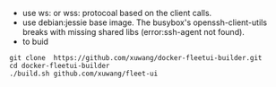 * use ws: or wss: protocoal based on the client calls. 
* use debian:jessie base image. The busybox's openssh-client-utils breaks with missing shared libs (error:ssh-agent not found).
* to buid
```
git clone  https://github.com/xuwang/docker-fleetui-builder.git
cd docker-fleetui-builder
./build.sh github.com/xuwang/fleet-ui
```
